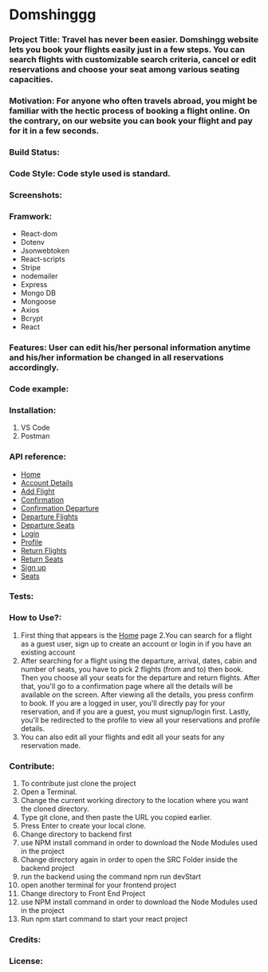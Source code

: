 # Domshinggg

### Project Title: Travel has never been easier. Domshingg website lets you book your flights easily just in a few steps. You can search flights with customizable search criteria, cancel or edit reservations and choose your seat among various seating capacities.

### Motivation: For anyone who often travels abroad, you might be familiar with the hectic process of booking a flight online. On the contrary, on our website you can book your flight and pay for it in a few seconds.

### Build Status:

### Code Style: Code style used is standard.

### Screenshots:

### Framwork:

- React-dom
- Dotenv
- Jsonwebtoken
- React-scripts
- Stripe
- nodemailer
- Express
- Mongo DB
- Mongoose
- Axios
- Bcrypt
- React

### Features: User can edit his/her personal information anytime and his/her information be changed in all reservations accordingly.

### Code example:

### Installation:

1. VS Code
2. Postman

### API reference:

- [Home](http://localhost:3000)
- [Account Details](http://localhost:3000/AccountDetails)
- [Add Flight](http://localhost:3000/AddFlight)
- [Confirmation](http://localhost:3000/Confirmation)
- [Confirmation Departure](http://localhost:3000/ConfirmationDep)
- [Departure Flights](http://localhost:3000/DepFlights)
- [Departure Seats](http://localhost:3000/DepSeats)
- [Login](http://localhost:3000/Login)
- [Profile](http://localhost:3000/Profile)
- [Return Flights](http://localhost:3000/RetFlights)
- [Return Seats](http://localhost:3000/RetSeats)
- [Sign up](http://localhost:3000/Signup)
- [Seats](http://localhost:3000/Seats)

### Tests:

### How to Use?:

1. First thing that appears is the [Home](http://localhost:3000) page
   2.You can search for a flight as a guest user, sign up to create an account or login in if you have an existing account
2. After searching for a flight using the departure, arrival, dates, cabin and number of seats, you have to pick 2 flights (from and to) then book. Then you choose all your seats for the departure and return flights. After that, you'll go to a confirmation page where all the details will be available on the screen. After viewing all the details, you press confirm to book.
   If you are a logged in user, you'll directly pay for your reservation, and if you are a guest, you must signup/login first.
   Lastly, you'll be redirected to the profile to view all your reservations and profile details.
3. You can also edit all your flights and edit all your seats for any reservation made.

### Contribute:

1. To contribute just clone the project
2. Open a Terminal.
3. Change the current working directory to the location where you want the cloned directory.
4. Type git clone, and then paste the URL you copied earlier.
5. Press Enter to create your local clone.
6. Change directory to backend first
7. use NPM install command in order to download the Node Modules used in the project
8. Change directory again in order to open the SRC Folder inside the backend project
9. run the backend using the command npm run devStart
10. open another terminal for your frontend project
11. Change directory to Front End Project
12. use NPM install command in order to download the Node Modules used in the project
13. Run npm start command to start your react project

### Credits:

### License:
